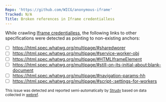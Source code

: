 ```yaml
---
Repo: 'https://github.com/WICG/anonymous-iframe'
Tracked: N/A
Title: Broken references in Iframe credentialless
---
```


While crawling [Iframe credentialless](https://wicg.github.io/anonymous-iframe/), the following links to other specifications were detected as pointing to non-existing anchors:
* [ ] https://html.spec.whatwg.org/multipage/#sharedworer
* [ ] https://html.spec.whatwg.org/multipage/#service-worker-obj
* [ ] https://html.spec.whatwg.org/multipage/#HTMLIframeElement
* [ ] https://html.spec.whatwg.org/multipage/#still-on-its-initial-about:blank-document
* [ ] https://html.spec.whatwg.org/multipage/#navigation-params-hh
* [ ] https://html.spec.whatwg.org/multipage/#script-:settings-for-workers

<sub>This issue was detected and reported semi-automatically by [Strudy](https://github.com/w3c/strudy/) based on data collected in [webref](https://github.com/w3c/webref/).</sub>

